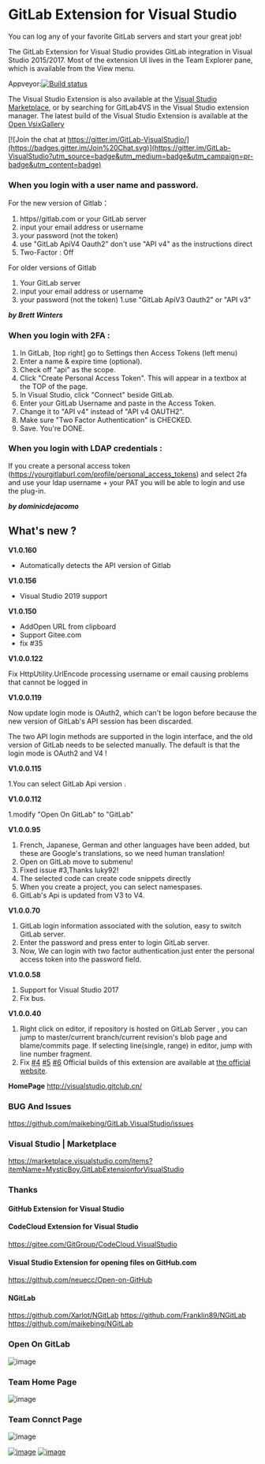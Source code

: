 # GitLab  Extension for Visual Studio

You can log any of your favorite GitLab servers and start your great job!

The GitLab Extension for Visual Studio provides GitLab integration in Visual Studio 2015/2017.
Most of the extension UI lives in the Team Explorer pane, which is available from the View menu.

Appveyor:[![Build status](https://ci.appveyor.com/api/projects/status/qb510idi1wca2vet/branch/master?svg=true)](https://ci.appveyor.com/project/MaiKeBing/gitlab-visualstudio/branch/master)

The Visual Studio Extension is also available at the [Visual Studio Marketplace](https://marketplace.visualstudio.com/items?itemName=MysticBoy.GitLabExtensionforVisualStudio), or by searching for GitLab4VS  in the Visual Studio extension manager.
The latest build of the Visual Studio Extension is available at the [Open VsixGallery](http://vsixgallery.com/extension/54803a44-49e0-4935-bba4-7d7d91682273/)

[![Join the chat at https://gitter.im/GitLab-VisualStudio/](https://badges.gitter.im/Join%20Chat.svg)](https://gitter.im/GitLab-VisualStudio?utm_source=badge&utm_medium=badge&utm_campaign=pr-badge&utm_content=badge)



### When you login with a user name and password.
  
For the new version of Gitlab：
1. https//gitlab.com or your GitLab server 
1. input your email address or username 
1. your password (not the token)
1. use "GitLab ApiV4 Oauth2" don't use "API v4" as the instructions direct
1. Two-Factor : Off

For older versions of Gitlab
1. Your GitLab server 
1. input your email address or username 
1. your password (not the token)
1.use "GitLab ApiV3 Oauth2"  or  "API v3" 


***by Brett Winters***


### When you login with  2FA :

1) In GitLab, [top right] go to Settings then Access Tokens (left menu)
2) Enter a name & expire time (optional).
3) Check off "api" as the scope.
4) Click "Create Personal Access Token". This will appear in a textbox at the TOP of the page.
5) In Visual Studio, click "Connect" beside GitLab.
6) Enter your GitLab Username and paste in the Access Token.
7) Change it to "API v4" instead of "API v4 OAUTH2". 
8) Make sure "Two Factor Authentication" is CHECKED.
9) Save. You're DONE.

### When you login with  LDAP credentials :
If you create a personal access token (https://yourgitlaburl.com/profile/personal_access_tokens) and select 2fa and use your ldap username + your PAT you will be able to login and use the plug-in.

***by  dominicdejacomo***


## What's new ?
**V1.0.160**

* Automatically detects the API version of Gitlab

**V1.0.156**

* Visual Studio 2019 support

**V1.0.150** 

   - AddOpen URL from clipboard
   - Support Gitee.com 
   - fix #35

**V1.0.0.122**

Fix HttpUtility.UrlEncode processing username or email causing problems that cannot be logged in

**V1.0.0.119**

Now update login mode is OAuth2, which can't be logon before because the new version of GitLab's API session has been discarded.

The two API login methods are supported in the login interface, and the old version of GitLab needs to be selected manually. The default is that the login mode is OAuth2 and V4 !


**V1.0.0.115**

1.You can select GitLab Api version .

**V1.0.0.112**

1.modify "Open On GitLab" to "GitLab"

**V1.0.0.95**

1. French, Japanese, German and other languages have been added, but these are Google's translations, so we need human translation!
2. Open on GitLab move to  submenu!
3. Fixed issue #3,Thanks luky92!
4. The selected code can create code snippets directly
5. When you create a project, you can select namespases.
6. GitLab's Api is updated from V3 to V4.


**V1.0.0.70**

1. GitLab login information associated with the solution, easy to switch GitLab server.
2. Enter the password and press enter to login GitLab server.
3. Now, We can login   with two  factor authentication.just enter the personal access token into the password field.

**V1.0.0.58** 

1. Support for Visual Studio 2017 
2. Fix bus.


**V1.0.0.40** 
 1. Right click on editor, if repository is hosted on GitLab Server , you can jump to master/current branch/current revision's blob page and blame/commits page. If selecting line(single, range) in editor, jump with line number fragment.
 2. Fix [#4](https://www.gitlab.com/maikebing/GitLab.VisualStudio/issues/4) [#5](https://www.gitlab.com/maikebing/GitLab.VisualStudio/issues/5) [#6](https://www.gitlab.com/maikebing/GitLab.VisualStudio/issues/6)
Official builds of this extension are available at [the official website](http://visualstudio.gitclub.cn).

**HomePage**
 http://visualstudio.gitclub.cn/

### BUG And Issues

https://github.com/maikebing/GitLab.VisualStudio/issues

###    Visual Studio    |   Marketplace
https://marketplace.visualstudio.com/items?itemName=MysticBoy.GitLabExtensionforVisualStudio

### Thanks

####  GitHub Extension for Visual Studio

####  CodeCloud Extension for  Visual Studio

https://gitee.com/GitGroup/CodeCloud.VisualStudio

#### Visual Studio Extension for opening files on GitHub.com
https://github.com/neuecc/Open-on-GitHub 

#### NGitLab
https://github.com/Xarlot/NGitLab
https://github.com/Franklin89/NGitLab
https://github.com/maikebing/NGitLab



### Open On GitLab

![image](./docs/images/OpenOnGitLab.png)
###  Team Home Page

![image](./docs/images/TeamHome.PNG)

### Team Connct Page
![image](./docs/images/TeamConnect.PNG)

[![image](http://s07.flagcounter.com/map/7uzT/size_s/txt_000000/border_CCCCCC/pageviews_0/viewers_0/flags_0/)](http://info.flagcounter.com/7uzT)
[![image](http://ia.51.la/go1?id=19858017&pvFlag=1)](https://www.51.la/?19858017)

 
